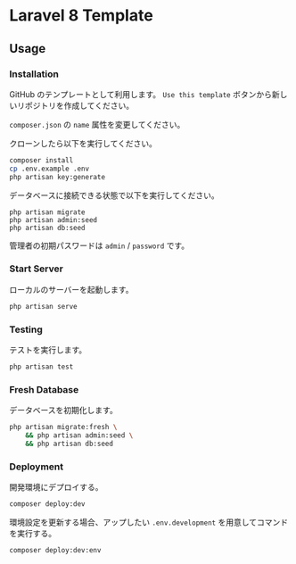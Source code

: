 # Laravel 8 Template

## Usage

### Installation

GitHub のテンプレートとして利用します。
`Use this template` ボタンから新しいリポジトリを作成してください。

`composer.json` の `name` 属性を変更してください。

クローンしたら以下を実行してください。

```sh
composer install
cp .env.example .env
php artisan key:generate
```

データベースに接続できる状態で以下を実行してください。

```
php artisan migrate
php artisan admin:seed
php artisan db:seed
```

管理者の初期パスワードは `admin` / `password` です。

### Start Server

ローカルのサーバーを起動します。

```sh
php artisan serve
```

### Testing

テストを実行します。

```sh
php artisan test
```

### Fresh Database

データベースを初期化します。

```sh
php artisan migrate:fresh \
    && php artisan admin:seed \
    && php artisan db:seed
```

### Deployment

開発環境にデプロイする。

```sh
composer deploy:dev
```

環境設定を更新する場合、アップしたい `.env.development` を用意してコマンドを実行する。

```sh
composer deploy:dev:env
```

